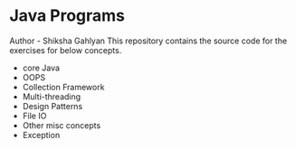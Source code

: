 # Java Programs

Author - Shiksha Gahlyan
This repository contains the source code for the 
exercises for below concepts. 
- core Java
- OOPS
- Collection Framework
- Multi-threading
- Design Patterns
- File IO
- Other misc concepts
- Exception